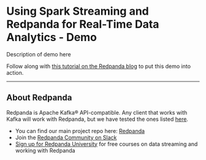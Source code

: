 # Using Spark Streaming and Redpanda for Real-Time Data Analytics - Demo

Description of demo here

Follow along with [this tutorial on the Redpanda blog](https://redpanda.com/blog/) to put this demo into action. 

---------------

## About Redpanda 

Redpanda is Apache Kafka® API-compatible. Any client that works with Kafka will work with Redpanda, but we have tested the ones listed [here](https://docs.redpanda.com/docs/reference/faq/#what-clients-do-you-recommend-to-use-with-redpanda).

* You can find our main project repo here: [Redpanda](https://github.com/redpanda-data/redpanda)
* Join the [Redpanda Community on Slack](https://redpanda.com/slack)
* [Sign up for Redpanda University](https://university.redpanda.com/) for free courses on data streaming and working with Redpanda
